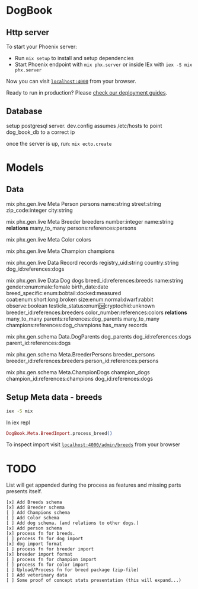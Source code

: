 # DogBook

## Http server
To start your Phoenix server:

  * Run `mix setup` to install and setup dependencies
  * Start Phoenix endpoint with `mix phx.server` or inside IEx with `iex -S mix phx.server`

Now you can visit [`localhost:4000`](http://localhost:4000) from your browser.

Ready to run in production? Please [check our deployment guides](https://hexdocs.pm/phoenix/deployment.html).

## Database

setup postgresql server. dev.config assumes /etc/hosts to point dog_book_db to a correct ip

once the server is up, run:
`mix ecto.create`


# Models

## Data

mix phx.gen.live Meta Person persons name:string street:string zip_code:integer city:string

mix phx.gen.live Meta Breeder breeders number:integer name:string
**relations**
many_to_many persons:references:persons

mix phx.gen.live Meta Color colors

mix phx.gen.live Meta Champion champions

mix phx.gen.live Data Record records registry_uid:string country:string dog_id:references:dogs

mix phx.gen.live Data Dog dogs breed_id:references:breeds name:string gender:enum:male:female birth_date:date breed_specific:enum:bobtail:docked:measured coat:enum:short:long:broken size:enum:normal:dwarf:rabbit observe:boolean testicle_status:enum:ok:cryptochid:unknown  breeder_id:references:breeders color_number:references:colors
**relations**
many_to_many parents:references:dog_parents
many_to_many champions:references:dog_champions
has_many records


mix phx.gen.schema Data.DogParents dog_parents dog_id:references:dogs parent_id:references:dogs

mix phx.gen.schema Meta.BreederPersons breeder_persons breeder_id:references:breeders person_id:references:persons

mix phx.gen.schema Meta.ChampionDogs champion_dogs champion_id:references:champions dog_id:references:dogs

## Setup Meta data - breeds

``` bash
iex -S mix
```

In iex repl

```elixir
DogBook.Meta.BreedImport.process_breed()
```

To inspect import
visit [`localhost:4000/admin/breeds`](http://localhost:4000/admin/breeds) from your browser


# TODO

List will get appended during the process as features and missing parts presents itself.

    [x] Add Breeds schema
    [x] Add Breeder schema
    [ ] Add Champions schema
    [ ] Add Color schema
    [ ] Add dog schema. (and relations to other dogs.)
    [x] Add person schema
    [x] process fn for breeds.
    [ ] process fn for dog import
    [x] dog import format
    [ ] process fn for breeder import
    [x] breeder import format
    [ ] process fn for champion import
    [ ] process fn for color import
    [ ] Upload/Process fn for breed package (zip-file)
    [ ] Add veterinary data
    [ ] Some proof of concept stats presentation (this will expand...)
